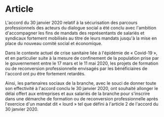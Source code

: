 # Article

L'accord du 30 janvier 2020 relatif à la sécurisation des parcours professionnels des acteurs du dialogue social a été conclu avec l'ambition d'accompagner les fins de mandats des représentants de salariés et syndicaux fortement mobilisés au titre de leurs mandats jusqu'à la mise en place du nouveau comité social et économique.

Dans le contexte actuel de crise sanitaire liée à l'épidémie de « Covid-19 », et en particulier suite à la mesure de confinement de la population prise par le gouvernement entre le 17 mars et le 11 mai 2020, les projets de formation ou de reconversion professionnelle envisagés par les bénéficiaires de l'accord ont pu être fortement retardés.

Ainsi, les partenaires sociaux de la branche, avec le souci de donner toute son effectivité à l'accord conclu le 30 janvier 2020, ont souhaité allonger le délai offert aux entreprises et aux salariés de la branche pour s'inscrire dans une démarche de formation ou de reconversion professionnelle après l'exercice d'un mandat dit « lourd » tel que défini à l'article 2 de l'accord du 30 janvier 2020.

  
